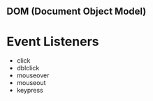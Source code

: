 ## DOM (Document Object Model)

# Event Listeners

- click
- dblclick
- mouseover
- mouseout
- keypress

